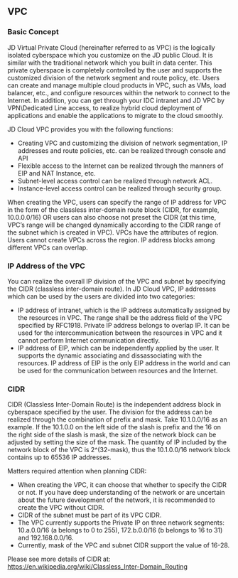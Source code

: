 ## **VPC**

### Basic Concept

JD Virtual Private Cloud (hereinafter referred to as VPC) is the logically isolated cyberspace which you customize on the JD public Cloud. It is similar with the traditional network which you built in data center. This private cyberspace is completely controlled by the user and supports the customized division of the network segment and route policy, etc. Users can create and manage multiple cloud products in VPC, such as VMs, load balancer, etc., and configure resources within the network to connect to the Internet. In addition, you can get through your IDC intranet and JD VPC by VPN\Dedicated Line access, to realize hybrid cloud deployment of applications and enable the applications to migrate to the cloud smoothly.

JD Cloud VPC provides you with the following functions:

- Creating VPC and customizing the division of network segmentation, IP addresses and route policies, etc. can be realized through console and API
- Flexible access to the Internet can be realized through the manners of EIP and NAT Instance, etc.
- Subnet-level access control can be realized through network ACL.
- Instance-level access control can be realized through security group.

When creating the VPC, users can specify the range of IP address for VPC in the form of the classless inter-domain route block (CIDR, for example, 10.0.0.0/16) OR users can also choose not preset the CIDR (at this time, VPC’s range will be changed dynamically according to the CIDR range of the subnet which is created in VPC). VPCs have the attributes of region. Users cannot create VPCs across the region. IP address blocks among different VPCs can overlap.



### IP Address of the VPC

You can realize the overall IP division of the VPC and subnet by specifying the CIDR (classless inter-domain route). In JD Cloud VPC, IP addresses which can be used by the users are divided into two categories:

- IP address of intranet, which is the IP address automatically assigned by the resources in VPC. The range shall be the address field of the VPC specified by RFC1918. Private IP address belongs to overlap IP. It can be used for the intercommunication between the resources in VPC and it cannot perform Internet communication directly.
- IP address of EIP, which can be independently applied by the user. It supports the dynamic associating and dissassociating with the resources. IP address of EIP is the only EIP address in the world and can be used for the communication between resources and the Internet.



### **CIDR**

CIDR (Classless Inter-Domain Route) is the independent address block in cyberspace specified by the user. The division for the address can be realized through the combination of prefix and mask. Take 10.1.0.0/16 as an example. If the 10.1.0.0 on the left side of the slash is prefix and the 16 on the right side of the slash is mask, the size of the network block can be adjusted by setting the size of the mask. The quantity of IP included by the network block of the VPC is 2^(32-mask), thus the 10.1.0.0/16 network block contains up to 65536 IP addresses.

Matters required attention when planning CIDR:

- When creating the VPC, it can choose that whether to specify the CIDR or not. If you have deep understanding of the network or are uncertain about the future development of the network, it is recommended to create the VPC without CIDR.
- CIDR of the subnet must be part of its VPC CIDR.
- The VPC currently supports the Private IP on three network segments: 10.a.0.0/16 (a belongs to 0 to 255), 172.b.0.0/16 (b belongs to 16 to 31) and 192.168.0.0/16.
- Currently, mask of the VPC and subnet CIDR support the value of 16-28.

Please see more details of CIDR at: <https://en.wikipedia.org/wiki/Classless_Inter-Domain_Routing>
